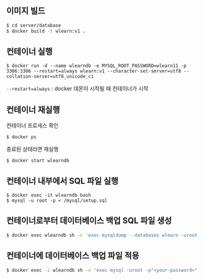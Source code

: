 ## 이미지 빌드
```bash
$ cd server/database
$ docker build -t wlearn:v1 .
``` 
## 컨테이너 실행
```
$ docker run -d --name wlearndb -e MYSQL_ROOT_PASSWORD=wlearn11 -p 3306:3306 --restart=always wlearn:v1 --character-set-server=utf8 --collation-server=utf8_unicode_ci
```
`--restart=always` : docker 데몬이 시작될 때 컨테이너가 시작

## 컨테이너 재실행
컨테이너 프로세스 확인
```
$ docker ps
``` 
종료된 상태라면 재실행
```
$ docker start wlearndb 
``` 
## 컨테이너 내부에서 SQL 파일 실행 
```docker
$ docker exec -it wlearndb bash  
$ mysql -u root -p < /mysql/setup.sql
``` 

## 컨테이너로부터 데이터베이스 백업 SQL 파일 생성
```bash
$ docker exec wlearndb sh -c 'exec mysqldump --databases wlearn -uroot -p"<your-password>"' > "<path-on-your-host>/backup.sql"
```  

## 컨테이너에 데이터베이스 백업 파일 적용
```bash
$ docker exec -i wlearndb sh -c 'exec mysql -uroot -p"<your-password>"' <  "<path-on-your-host>/backup.sql"
``` 
